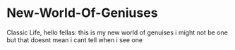 # New-World-Of-Geniuses
 Classic Life,
hello fellas: this is my new world of genuises i might not be one but that doesnt mean i cant tell when i see one
